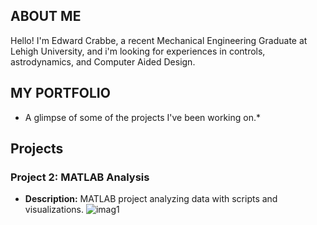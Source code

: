 ## ABOUT ME

Hello! I'm Edward Crabbe, a recent Mechanical Engineering Graduate at Lehigh University, and i'm looking for experiences in controls, astrodynamics, and Computer Aided Design.


## MY PORTFOLIO
* A glimpse of some of the projects I've been working on.* 

## Projects

### Project 2: MATLAB Analysis
- **Description:** MATLAB project analyzing data with scripts and visualizations.
![imag1](/assets/img/Project2_MATLAB-images0/jpeg)
